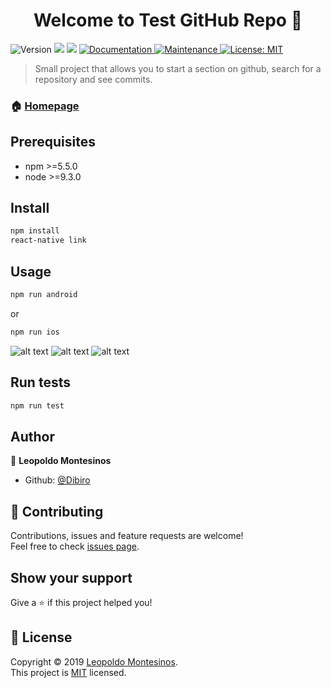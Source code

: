 <h1 align="center">Welcome to Test GitHub Repo 👋</h1>
<p>
  <img alt="Version" src="https://img.shields.io/badge/version-0.1-blue.svg?cacheSeconds=2592000" />
  <img src="https://img.shields.io/badge/npm-%3E%3D5.5.0-blue.svg" />
  <img src="https://img.shields.io/badge/node-%3E%3D9.3.0-blue.svg" />
  <a href="https://github.com/kefranabg/readme-md-generator#readme">
    <img alt="Documentation" src="https://img.shields.io/badge/documentation-yes-brightgreen.svg" target="_blank" />
  </a>
  <a href="https://github.com/kefranabg/readme-md-generator/graphs/commit-activity">
    <img alt="Maintenance" src="https://img.shields.io/badge/Maintained%3F-yes-green.svg" target="_blank" />
  </a>
  <a href="https://github.com/kefranabg/readme-md-generator/blob/master/LICENSE">
    <img alt="License: MIT" src="https://img.shields.io/badge/License-MIT-yellow.svg" target="_blank" />
  </a>
</p>

> Small project that allows you to start a section on github, search for a repository and see commits.

### 🏠 [Homepage](https://github.com/dibiro/test_github_repo)

## Prerequisites

- npm >=5.5.0
- node >=9.3.0

## Install

```sh
npm install
react-native link
```

## Usage

```sh
npm run android
```

or 

```sh
npm run ios
```

![alt text](https://github.com/dibiro/test_github_repo/blob/master/img/login.png?raw=true)
![alt text](https://github.com/dibiro/test_github_repo/blob/master/img/repo.png?raw=true)
![alt text](https://github.com/dibiro/test_github_repo/blob/master/img/commit2.png?raw=true)

## Run tests

```sh
npm run test
```

## Author

👤 **Leopoldo Montesinos**

* Github: [@Dibiro](https://github.com/Dibiro)

## 🤝 Contributing

Contributions, issues and feature requests are welcome!<br />Feel free to check [issues page](https://github.com/dibiro/test_github_repo/issues).

## Show your support

Give a ⭐️ if this project helped you!

## 📝 License

Copyright © 2019 [Leopoldo Montesinos](https://github.com/Dibiro).<br />
This project is [MIT](https://github.com/dibiro/test_github_repo/LICENSE) licensed.
